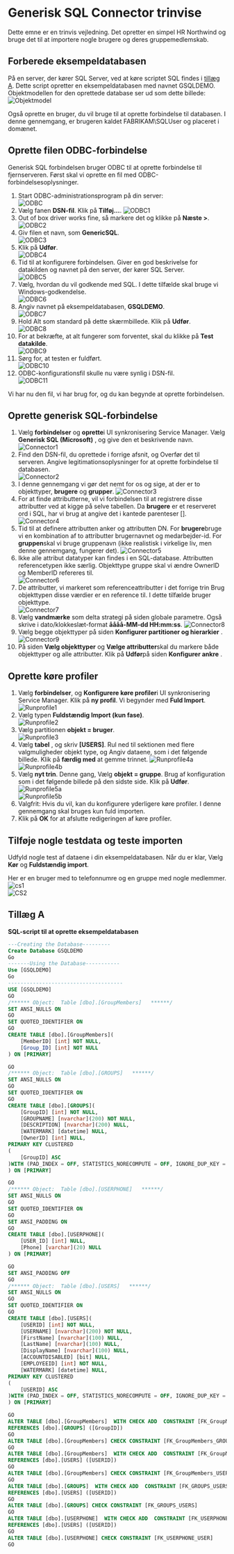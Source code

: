 <properties
   pageTitle="Generisk SQL Connector trin for trin | Microsoft Azure"
   description="I denne artikel er føre dig gennem et simpelt HR system trinvise ved hjælp af generisk SQL-Connector."
   services="active-directory"
   documentationCenter=""
   authors="AndKjell"
   manager="femila"
   editor=""/>

<tags
   ms.service="active-directory"
   ms.workload="identity"
   ms.tgt_pltfrm="na"
   ms.devlang="na"
   ms.topic="article"
   ms.date="08/30/2016"
   ms.author="billmath"/>

# <a name="generic-sql-connector-step-by-step"></a>Generisk SQL Connector trinvise
Dette emne er en trinvis vejledning. Det opretter en simpel HR Northwind og bruge det til at importere nogle brugere og deres gruppemedlemskab.

## <a name="prepare-the-sample-database"></a>Forberede eksempeldatabasen
På en server, der kører SQL Server, ved at køre scriptet SQL findes i [tillæg A](#appendix-a). Dette script opretter en eksempeldatabasen med navnet GSQLDEMO. Objektmodellen for den oprettede database ser ud som dette billede:  
![Objektmodel](.\media\active-directory-aadconnectsync-connector-genericsql-step-by-step\objectmodel.png)

Også oprette en bruger, du vil bruge til at oprette forbindelse til databasen. I denne gennemgang, er brugeren kaldet FABRIKAM\SQLUser og placeret i domænet.

## <a name="create-the-odbc-connection-file"></a>Oprette filen ODBC-forbindelse
Generisk SQL forbindelsen bruger ODBC til at oprette forbindelse til fjernserveren. Først skal vi oprette en fil med ODBC-forbindelsesoplysninger.

1. Start ODBC-administrationsprogram på din server:  
![ODBC](.\media\active-directory-aadconnectsync-connector-genericsql-step-by-step\odbc.png)
2. Vælg fanen **DSN-fil**. Klik på **Tilføj...**.
![ODBC1](.\media\active-directory-aadconnectsync-connector-genericsql-step-by-step\odbc1.png)
3. Out of box driver works fine, så markere det og klikke på **Næste >**.  
![ODBC2](.\media\active-directory-aadconnectsync-connector-genericsql-step-by-step\odbc2.png)
4. Giv filen et navn, som **GenericSQL**.  
![ODBC3](.\media\active-directory-aadconnectsync-connector-genericsql-step-by-step\odbc3.png)
5. Klik på **Udfør**.  
![ODBC4](.\media\active-directory-aadconnectsync-connector-genericsql-step-by-step\odbc4.png)
6. Tid til at konfigurere forbindelsen. Giver en god beskrivelse for datakilden og navnet på den server, der kører SQL Server.  
![ODBC5](.\media\active-directory-aadconnectsync-connector-genericsql-step-by-step\odbc5.png)
7. Vælg, hvordan du vil godkende med SQL. I dette tilfælde skal bruge vi Windows-godkendelse.  
![ODBC6](.\media\active-directory-aadconnectsync-connector-genericsql-step-by-step\odbc6.png)
8. Angiv navnet på eksempeldatabasen, **GSQLDEMO**.  
![ODBC7](.\media\active-directory-aadconnectsync-connector-genericsql-step-by-step\odbc7.png)
9. Hold Alt som standard på dette skærmbillede. Klik på **Udfør**.  
![ODBC8](.\media\active-directory-aadconnectsync-connector-genericsql-step-by-step\odbc8.png)
10. For at bekræfte, at alt fungerer som forventet, skal du klikke på **Test datakilde**.  
![ODBC9](.\media\active-directory-aadconnectsync-connector-genericsql-step-by-step\odbc9.png)
11. Sørg for, at testen er fuldført.  
![ODBC10](.\media\active-directory-aadconnectsync-connector-genericsql-step-by-step\odbc10.png)
12. ODBC-konfigurationsfil skulle nu være synlig i DSN-fil.  
![ODBC11](.\media\active-directory-aadconnectsync-connector-genericsql-step-by-step\odbc11.png)

Vi har nu den fil, vi har brug for, og du kan begynde at oprette forbindelsen.

## <a name="create-the-generic-sql-connector"></a>Oprette generisk SQL-forbindelse

1. Vælg **forbindelser** og **oprette**i UI synkronisering Service Manager. Vælg **Generisk SQL (Microsoft)** , og give den et beskrivende navn.  
![Connector1](.\media\active-directory-aadconnectsync-connector-genericsql-step-by-step\connector1.png)
2. Find den DSN-fil, du oprettede i forrige afsnit, og Overfør det til serveren. Angive legitimationsoplysninger for at oprette forbindelse til databasen.  
![Connector2](.\media\active-directory-aadconnectsync-connector-genericsql-step-by-step\connector2.png)
3. I denne gennemgang vi gør det nemt for os og sige, at der er to objekttyper, **brugere** og **grupper**.
![Connector3](.\media\active-directory-aadconnectsync-connector-genericsql-step-by-step\connector3.png)
4. For at finde attributterne, vil vi forbindelsen til at registrere disse attributter ved at kigge på selve tabellen. Da **brugere** er et reserveret ord i SQL, har vi brug at angive det i kantede parenteser [].  
![Connector4](.\media\active-directory-aadconnectsync-connector-genericsql-step-by-step\connector4.png)
5. Tid til at definere attributten anker og attributten DN. For **brugere**bruge vi en kombination af to attributter brugernavnet og medarbejder-id. For **gruppen**skal vi bruge gruppenavn (ikke realistisk i virkelige liv, men denne gennemgang, fungerer det).
![Connector5](.\media\active-directory-aadconnectsync-connector-genericsql-step-by-step\connector5.png)
6. Ikke alle attribut datatyper kan findes i en SQL-database. Attributten referencetypen ikke særlig. Objekttype gruppe skal vi ændre OwnerID og MemberID refereres til.  
![Connector6](.\media\active-directory-aadconnectsync-connector-genericsql-step-by-step\connector6.png)
7. De attributter, vi markeret som referenceattributter i det forrige trin Brug objekttypen disse værdier er en reference til. I dette tilfælde bruger objekttype.  
![Connector7](.\media\active-directory-aadconnectsync-connector-genericsql-step-by-step\connector7.png)
8. Vælg **vandmærke** som delta strategi på siden globale parametre. Også skrive i dato/klokkeslæt-format **åååå-MM-dd HH:mm:ss**.
![Connector8](.\media\active-directory-aadconnectsync-connector-genericsql-step-by-step\connector8.png)
9. Vælg begge objekttyper på siden **Konfigurer partitioner og hierarkier** .
![Connector9](.\media\active-directory-aadconnectsync-connector-genericsql-step-by-step\connector9.png)
10. På siden **Vælg objekttyper** og **Vælge attributter**skal du markere både objekttyper og alle attributter. Klik på **Udfør**på siden **Konfigurer ankre** .

## <a name="create-run-profiles"></a>Oprette køre profiler

1. Vælg **forbindelser**, og **Konfigurere køre profiler**i UI synkronisering Service Manager. Klik på **ny profil**. Vi begynder med **Fuld Import**.  
![Runprofile1](.\media\active-directory-aadconnectsync-connector-genericsql-step-by-step\runprofile1.png)
2. Vælg typen **Fuldstændig Import (kun fase)**.  
![Runprofile2](.\media\active-directory-aadconnectsync-connector-genericsql-step-by-step\runprofile2.png)
3. Vælg partitionen **objekt = bruger**.  
![Runprofile3](.\media\active-directory-aadconnectsync-connector-genericsql-step-by-step\runprofile3.png)
4. Vælg **tabel** , og skriv **[USERS]**. Rul ned til sektionen med flere valgmuligheder objekt type, og Angiv dataene, som i det følgende billede. Klik på **færdig med** at gemme trinnet.
![Runprofile4a](.\media\active-directory-aadconnectsync-connector-genericsql-step-by-step\runprofile4a.png)  
![Runprofile4b](.\media\active-directory-aadconnectsync-connector-genericsql-step-by-step\runprofile4b.png)  
5. Vælg **nyt trin**. Denne gang, Vælg **objekt = gruppe**. Brug af konfiguration som i det følgende billede på den sidste side. Klik på **Udfør**.  
![Runprofile5a](.\media\active-directory-aadconnectsync-connector-genericsql-step-by-step\runprofile5a.png)  
![Runprofile5b](.\media\active-directory-aadconnectsync-connector-genericsql-step-by-step\runprofile5b.png)  
6. Valgfrit: Hvis du vil, kan du konfigurere yderligere køre profiler. I denne gennemgang skal bruges kun fuld importen.
7. Klik på **OK** for at afslutte redigeringen af køre profiler.

## <a name="add-some-test-data-and-test-the-import"></a>Tilføje nogle testdata og teste importen
Udfyld nogle test af dataene i din eksempeldatabasen. Når du er klar, Vælg **Kør** og **Fuldstændig import**.

Her er en bruger med to telefonnumre og en gruppe med nogle medlemmer.  
![cs1](.\media\active-directory-aadconnectsync-connector-genericsql-step-by-step\cs1.png)  
![CS2](.\media\active-directory-aadconnectsync-connector-genericsql-step-by-step\cs2.png)  

## <a name="appendix-a"></a>Tillæg A
**SQL-script til at oprette eksempeldatabasen**

```SQL
---Creating the Database---------
Create Database GSQLDEMO
Go
-------Using the Database-----------
Use [GSQLDEMO]
Go
-------------------------------------
USE [GSQLDEMO]
GO
/****** Object:  Table [dbo].[GroupMembers]   ******/
SET ANSI_NULLS ON
GO
SET QUOTED_IDENTIFIER ON
GO
CREATE TABLE [dbo].[GroupMembers](
    [MemberID] [int] NOT NULL,
    [Group_ID] [int] NOT NULL
) ON [PRIMARY]

GO
/****** Object:  Table [dbo].[GROUPS]   ******/
SET ANSI_NULLS ON
GO
SET QUOTED_IDENTIFIER ON
GO
CREATE TABLE [dbo].[GROUPS](
    [GroupID] [int] NOT NULL,
    [GROUPNAME] [nvarchar](200) NOT NULL,
    [DESCRIPTION] [nvarchar](200) NULL,
    [WATERMARK] [datetime] NULL,
    [OwnerID] [int] NULL,
PRIMARY KEY CLUSTERED
(
    [GroupID] ASC
)WITH (PAD_INDEX = OFF, STATISTICS_NORECOMPUTE = OFF, IGNORE_DUP_KEY = OFF, ALLOW_ROW_LOCKS = ON, ALLOW_PAGE_LOCKS = ON) ON [PRIMARY]
) ON [PRIMARY]

GO
/****** Object:  Table [dbo].[USERPHONE]   ******/
SET ANSI_NULLS ON
GO
SET QUOTED_IDENTIFIER ON
GO
SET ANSI_PADDING ON
GO
CREATE TABLE [dbo].[USERPHONE](
    [USER_ID] [int] NULL,
    [Phone] [varchar](20) NULL
) ON [PRIMARY]

GO
SET ANSI_PADDING OFF
GO
/****** Object:  Table [dbo].[USERS]   ******/
SET ANSI_NULLS ON
GO
SET QUOTED_IDENTIFIER ON
GO
CREATE TABLE [dbo].[USERS](
    [USERID] [int] NOT NULL,
    [USERNAME] [nvarchar](200) NOT NULL,
    [FirstName] [nvarchar](100) NULL,
    [LastName] [nvarchar](100) NULL,
    [DisplayName] [nvarchar](100) NULL,
    [ACCOUNTDISABLED] [bit] NULL,
    [EMPLOYEEID] [int] NOT NULL,
    [WATERMARK] [datetime] NULL,
PRIMARY KEY CLUSTERED
(
    [USERID] ASC
)WITH (PAD_INDEX = OFF, STATISTICS_NORECOMPUTE = OFF, IGNORE_DUP_KEY = OFF, ALLOW_ROW_LOCKS = ON, ALLOW_PAGE_LOCKS = ON) ON [PRIMARY]
) ON [PRIMARY]

GO
ALTER TABLE [dbo].[GroupMembers]  WITH CHECK ADD  CONSTRAINT [FK_GroupMembers_GROUPS] FOREIGN KEY([Group_ID])
REFERENCES [dbo].[GROUPS] ([GroupID])
GO
ALTER TABLE [dbo].[GroupMembers] CHECK CONSTRAINT [FK_GroupMembers_GROUPS]
GO
ALTER TABLE [dbo].[GroupMembers]  WITH CHECK ADD  CONSTRAINT [FK_GroupMembers_USERS] FOREIGN KEY([MemberID])
REFERENCES [dbo].[USERS] ([USERID])
GO
ALTER TABLE [dbo].[GroupMembers] CHECK CONSTRAINT [FK_GroupMembers_USERS]
GO
ALTER TABLE [dbo].[GROUPS]  WITH CHECK ADD  CONSTRAINT [FK_GROUPS_USERS] FOREIGN KEY([OwnerID])
REFERENCES [dbo].[USERS] ([USERID])
GO
ALTER TABLE [dbo].[GROUPS] CHECK CONSTRAINT [FK_GROUPS_USERS]
GO
ALTER TABLE [dbo].[USERPHONE]  WITH CHECK ADD  CONSTRAINT [FK_USERPHONE_USER] FOREIGN KEY([USER_ID])
REFERENCES [dbo].[USERS] ([USERID])
GO
ALTER TABLE [dbo].[USERPHONE] CHECK CONSTRAINT [FK_USERPHONE_USER]
GO
```
